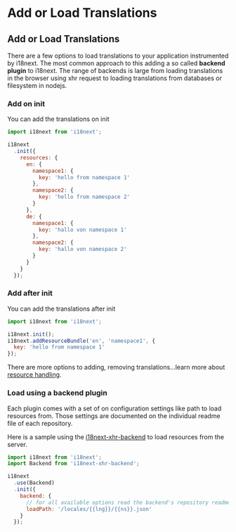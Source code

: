 # Add or Load Translations

## Add or Load Translations

There are a few options to load translations to your application instrumented by i18next. The most common approach to this adding a so called **backend plugin** to i18next. The range of backends is large from loading translations in the browser using xhr request to loading translations from databases or filesystem in nodejs.

### Add on init

You can add the translations on init

```javascript
import i18next from 'i18next';

i18next
  .init({
    resources: {
      en: {
        namespace1: {
          key: 'hello from namespace 1'
        },
        namespace2: {
          key: 'hello from namespace 2'
        }
      },
      de: {
        namespace1: {
          key: 'hallo von namespace 1'
        },
        namespace2: {
          key: 'hallo von namespace 2'
        }  
      }
    }
  });
```

### Add after init

You can add the translations after init

```javascript
import i18next from 'i18next';

i18next.init();
i18next.addResourceBundle('en', 'namespace1', {
  key: 'hello from namespace 1'
});
```

There are more options to adding, removing translations...learn more about [resource handling](../overview/api.md).

### Load using a backend plugin

Each plugin comes with a set of on configuration settings like path to load resources from. Those settings are documented on the individual readme file of each repository.

Here is a sample using the [i18next-xhr-backend](https://github.com/i18next/i18next-xhr-backend) to load resources from the server.

```javascript
import i18next from 'i18next';
import Backend from 'i18next-xhr-backend';

i18next
  .use(Backend)
  .init({
    backend: {
      // for all available options read the backend's repository readme file
      loadPath: '/locales/{{lng}}/{{ns}}.json'
    }
  });
```

